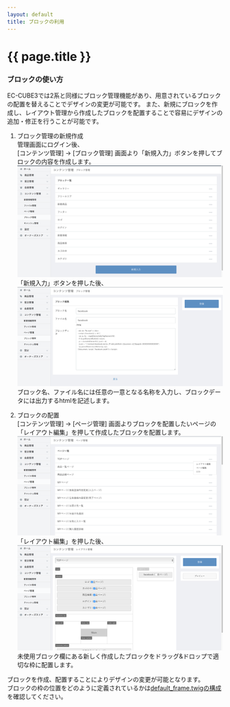 ```yaml
---
layout: default
title: ブロックの利用
---
```


# {{ page.title }}

### ブロックの使い方
EC-CUBE3では2系と同様にブロック管理機能があり、用意されているブロックの配置を替えることでデザインの変更が可能です。
また、新規にブロックを作成し、レイアウト管理から作成したブロックを配置することで容易にデザインの追加・修正を行うことが可能です。

1. ブロック管理の新規作成  
管理画面にログイン後、  
[コンテンツ管理] -> [ブロック管理] 画面より「新規入力」ボタンを押してブロックの内容を作成します。
![ブロック管理](/images/guideline/design-block-01.png) 
「新規入力」ボタンを押した後、
![ブロック管理](/images/guideline/design-block-02.png) 
ブロック名、ファイル名には任意の一意となる名称を入力し、ブロックデータには出力するhtmlを記述します。

1. ブロックの配置  
[コンテンツ管理] -> [ページ管理] 画面よりブロックを配置したいページの「レイアウト編集」を押して作成したブロックを配置します。
![ページ管理](/images/guideline/design-block-03.png) 
「レイアウト編集」を押した後、
![ページ管理](/images/guideline/design-block-04.png) 
未使用ブロック欄にある新しく作成したブロックをドラッグ&ドロップで適切な枠に配置します。

ブロックを作成、配置することによりデザインの変更が可能となります。  
ブロックの枠の位置をどのように定義されているかは[default_frame.twigの構成](/guideline/design-default-frame)を確認してください。
